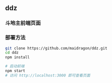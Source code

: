 ## ddz

### 斗地主前端页面

### 部署方法
```bash
git clone https://github.com/maidragon/ddz.git
cd ddz
npm install

# 启动前端 
npm start
# 访问 http://localhost:3000 即可查看页面
```
